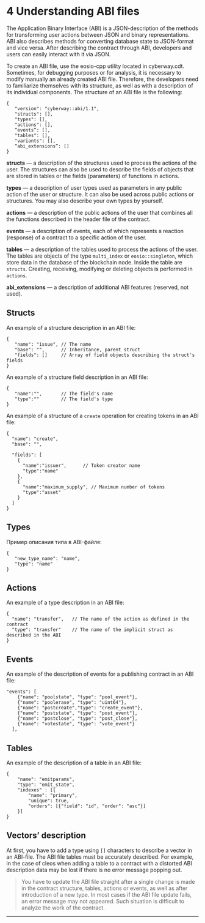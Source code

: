 
# 4 Understanding ABI files  

The Application Binary Interface (ABI) is a JSON-description of the methods for transforming user actions between JSON and binary representations. ABI also describes methods for converting database state to JSON-format and vice versa. After describing the contract through ABI, developers and users can easily interact with it via JSON.  

To create an ABI file, use the eosio-cpp utility located in cyberway.cdt. Sometimes, for debugging purposes or for analysis, it is necessary to modify manually an already created ABI file. Therefore, the developers need to familiarize themselves with its structure, as well as with a description of its individual components. The structure of an ABI file is the following:

``` 
{
   "version": "cyberway::abi/1.1",
   "structs": [],
   "types": [],
   "actions": [],
   “events”: [],
   "tables": [],
   "variants": [],
   “abi_extensions”: []
}
```  
**structs** — a description of the structures used to process the actions of the user. The structures can also be used to describe the fields of objects that are stored in tables or the fields (parameters) of functions in actions.  

**types** — a description of user types used as parameters in any public action of the user or structure. It can also be used across public actions or structures. You may also describe your own types by yourself.  

**actions** — a description of the public actions of the user that combines all the functions described in the header file of the contract.  

**events** — a description of events, each of which represents a reaction (response) of a contract to a specific action of the user.  

**tables** — a description of the tables used to process the actions of the user. The tables are objects of the type `multi_index` or `eosio::singleton`, which store data in the database of the blockchain node. Inside the table are `structs`. Creating, receiving, modifying or deleting objects is performed in `actions`.  

**abi_extensions** — a description of additional ABI features (reserved, not used).   

## Structs
An example of a structure description in an ABI file: 
```
{
   "name": "issue", // The name 
   "base": "", 	    // Inheritance, parent struct
   "fields": []	    // Array of field objects describing the struct's fields
}
```  
An example of a structure field description in an ABI file:
```
{
   "name":"",       // The field's name 
   "type":""        // The field's type
}   
```
An example of a structure of a `create` operation for creating tokens in an ABI file:
```
{
  "name": "create",      
  "base": "",           

  "fields": [
    {
      "name":"issuer",  	// Token creator name
      "type":"name"      
    },
    {
      "name":"maximum_supply", // Maximum number of tokens 
      "type":"asset"
    }
  ]
}
```
## Types
Пример описания типа в ABI-файле:
```
{
   "new_type_name": "name",
   "type": "name"
}
```

## Actions
An example of a type description in an ABI file:

```
{
  "name": "transfer", 	// The name of the action as defined in the contract
  "type": "transfer" 	// The name of the implicit struct as described in the ABI
}
```
## Events
An example of the description of events for a publishing contract in an ABI file:
```
"events": [
	{"name": "poolstate", "type": "pool_event"},
	{"name": "poolerase", "type": "uint64"},
	{"name": "postcreate","type": "create_event"},
	{"name": "poststate", "type": "post_event"},
	{"name": "postclose", "type": "post_close"},
	{"name": "votestate", "type": "vote_event"}
  ],
```

## Tables
An example of the description of a table in an ABI file:
```
{
    "name": "emitparams",
    "type": "emit_state",
    "indexes" : [{
        "name": "primary",
        "unique": true,
        "orders": [{"field": "id", "order": "asc"}]
    }]
}
```

## Vectors’ description
At first, you have to add a type using `[]` characters to describe a vector in an ABI-file. The ABI file tables must be accurately described. For example, in the case of cleos when adding a table to a contract with a distorted ABI description data may be lost if there is no error message popping out.


> You have to update the ABI file straight after a single change is made in the contract structure, tables, actions or events, as well as after introduction of a new type. In most cases if the ABI file update fails, an error message may not appeared. Such situation is difficult to analyze the work of the contract.


****  
